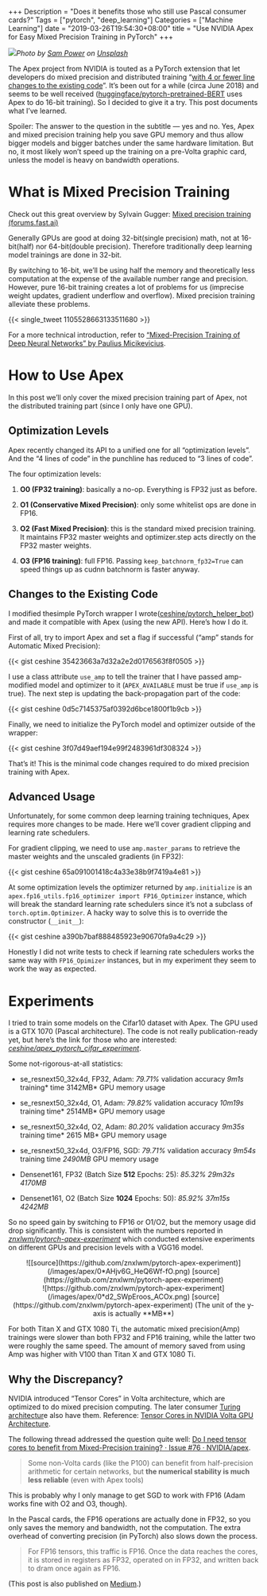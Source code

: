 +++
Description = "Does it benefits those who still use Pascal consumer cards?"
Tags = ["pytorch", "deep_learning"]
Categories = ["Machine Learning"]
date = "2019-03-26T19:54:30+08:00"
title = "Use NVIDIA Apex for Easy Mixed Precision Training in PyTorch"
+++

![](/images/apex/featuredImage.jpeg)*Photo by [Sam Power](https://unsplash.com/photos/6aP9EGsYE3s?utm_source=unsplash&utm_medium=referral&utm_content=creditCopyText) on [Unsplash](https://unsplash.com/?utm_source=unsplash&utm_medium=referral&utm_content=creditCopyText)*

The Apex project from NVIDIA is touted as a PyTorch extension that let developers do mixed precision and distributed training “[with 4 or fewer line changes to the existing code](https://news.developer.nvidia.com/introducing-apex-pytorch-extension-with-tools-to-realize-the-power-of-tensor-cores/?ncid=--43654)”. It’s been out for a while (circa June 2018) and seems to be well received ([huggingface/pytorch-pretrained-BERT](https://github.com/huggingface/pytorch-pretrained-BERT) uses Apex to do 16-bit training). So I decided to give it a try. This post documents what I’ve learned.

Spoiler: The answer to the question in the subtitle — yes and no. Yes, Apex and mixed precision training help you save GPU memory and thus allow bigger models and bigger batches under the same hardware limitation. But no, it most likely won’t speed up the training on a pre-Volta graphic card, unless the model is heavy on bandwidth operations.

# What is Mixed Precision Training

Check out this great overview by Sylvain Gugger:
[Mixed precision training (forums.fast.ai)](https://forums.fast.ai/t/mixed-precision-training/20720)

Generally GPUs are good at doing 32-bit(single precision) math, not at 16-bit(half) nor 64-bit(double precision). Therefore traditionally deep learning model trainings are done in 32-bit.

By switching to 16-bit, we’ll be using half the memory and theoretically less computation at the expense of the available number range and precision. However, pure 16-bit training creates a lot of problems for us (imprecise weight updates, gradient underflow and overflow). Mixed precision training alleviate these problems.

{{< single_tweet 1105528663133511680 >}}


For a more technical introduction, refer to [“Mixed-Precision Training of Deep Neural Networks” by Paulius Micikevicius](https://devblogs.nvidia.com/mixed-precision-training-deep-neural-networks/).

# How to Use Apex

In this post we’ll only cover the mixed precision training part of Apex, not the distributed training part (since I only have one GPU).

## Optimization Levels

Apex recently changed its API to a unified one for all “optimization levels”. And the “4 lines of code” in the punchline has reduced to “3 lines of code”.

The four optimization levels:

1. **O0 (FP32 training)**: basically a no-op. Everything is FP32 just as before.

1. **O1 (Conservative Mixed Precision)**: only some whitelist ops are done in FP16.

1. **O2 (Fast Mixed Precision)**: this is the standard mixed precision training. It maintains FP32 master weights and optimizer.step acts directly on the FP32 master weights.

1. **O3 (FP16 training)**: full FP16. Passing `keep_batchnorm_fp32=True` can speed things up as cudnn batchnorm is faster anyway.

## Changes to the Existing Code

I modified thesimple PyTorch wrapper I wrote([ceshine/pytorch_helper_bot](https://github.com/ceshine/pytorch_helper_bot/tree/apex)) and made it compatible with Apex (using the new API). Here’s how I do it.

First of all, try to import Apex and set a flag if successful (“amp” stands for Automatic Mixed Precision):

{{< gist ceshine 35423663a7d32a2e2d0176563f8f0505 >}}

I use a class attribute `use_amp` to tell the trainer that I have passed amp-modified model and optimizer to it (`APEX_AVAILABLE` must be true if `use_amp` is true). The next step is updating the back-propagation part of the code:

{{< gist ceshine 0d5c7145375af0392d6bce1800f1b9cb >}}

Finally, we need to initialize the PyTorch model and optimizer outside of the wrapper:

{{< gist ceshine 3f07d49aef194e99f2483961df308324 >}}

That’s it! This is the minimal code changes required to do mixed precision training with Apex.

## Advanced Usage

Unfortunately, for some common deep learning training techniques, Apex requires more changes to be made. Here we’ll cover gradient clipping and learning rate schedulers.

For gradient clipping, we need to use `amp.master_params` to retrieve the master weights and the unscaled gradients (in FP32):

{{< gist ceshine 65a091001418c4a33e38b9f7419a4e81 >}}

At some optimization levels the optimizer returned by `amp.initialize` is an `apex.fp16_utils.fp16_optimizer import FP16_Optimizer` instance, which will break the standard learning rate schedulers since it’s not a subclass of `torch.optim.Optimizer`. A hacky way to solve this is to override the constructor (`__init__`):

{{< gist ceshine a390b7baf888485923e90670fa9a4c29 >}}

Honestly I did not write tests to check if learning rate schedulers works the same way with `FP16_Opimizer` instances, but in my experiment they seem to work the way as expected.

# Experiments

I tried to train some models on the Cifar10 dataset with Apex. The GPU used is a GTX 1070 (Pascal architecture). The code is not really publication-ready yet, but here’s the link for those who are interested:
[*ceshine/apex_pytorch_cifar_experiment*](https://github.com/ceshine/apex_pytorch_cifar_experiment).

Some not-rigorous-at-all statistics:

* se_resnext50_32x4d, FP32, Adam: *79.71%* validation accuracy *9m1s* training* time 3142MB* GPU memory usage

* se_resnext50_32x4d, O1, Adam: *79.82%* validation accuracy *10m19s* training time* 2514MB* GPU memory usage

* se_resnext50_32x4d, O2, Adam: *80.20%* validation accuracy *9m35s* training time* 2615 MB* GPU memory usage

* se_resnext50_32x4d, O3/FP16, SGD: *79.71%* validation accuracy *9m54s* training time *2490MB* GPU memory usage

* Densenet161, FP32 (Batch Size **512** Epochs: 25): *85.32% 29m32s 4170MB*

* Densenet161, O2 (Batch Size **1024** Epochs: 50): *85.92% 37m15s* *4242MB*

So no speed gain by switching to FP16 or O1/O2, but the memory usage did drop significantly. This is consistent with the numbers reported in [*znxlwm/pytorch-apex-experiment*](https://github.com/znxlwm/pytorch-apex-experiment) which conducted extensive experiments on different GPUs and precision levels with a VGG16 model.

<center>![[source](https://github.com/znxlwm/pytorch-apex-experiment)](/images/apex/0*AHjv6G_HeQ6Wf-fO.png) [source](https://github.com/znxlwm/pytorch-apex-experiment)</center>

<center>![https://github.com/znxlwm/pytorch-apex-experiment](/images/apex/0*d2_SWpEroos_ACOx.png) [source](https://github.com/znxlwm/pytorch-apex-experiment) (The unit of the y-axis is actually **MB**)</center>

For both Titan X and GTX 1080 Ti, the automatic mixed precision(Amp) trainings were slower than both FP32 and FP16 training, while the latter two were roughly the same speed. The amount of memory saved from using Amp was higher with V100 than Titan X and GTX 1080 Ti.

## Why the Discrepancy?

NVIDIA introduced “Tensor Cores” in Volta architecture, which are optimized to do mixed precision computing. The later consumer [Turing architectur](https://en.wikipedia.org/wiki/Turing_(microarchitecture))e also have them. Reference:
[Tensor Cores in NVIDIA Volta GPU Architecture](https://www.nvidia.com/en-us/data-center/tensorcore/).

The following thread addressed the question quite well: [Do I need tensor cores to benefit from Mixed-Precision training? · Issue #76 · NVIDIA/apex](https://github.com/NVIDIA/apex/issues/76).

> Some non-Volta cards (like the P100) can benefit from half-precision arithmetic for certain networks, but **the numerical stability is much less reliable** (even with Apex tools)

This is probably why I only manage to get SGD to work with FP16 (Adam works fine with O2 and O3, though).

In the Pascal cards, the FP16 operations are actually done in FP32, so you only saves the memory and bandwidth, not the computation. The extra overhead of converting precision (in PyTorch) also slows down the process.

> For FP16 tensors, this traffic is FP16. Once the data reaches the cores, it is stored in registers as FP32, operated on in FP32, and written back to dram once again as FP16.

(This post is also published on [Medium](https://medium.com/the-artificial-impostor/use-nvidia-apex-for-easy-mixed-precision-training-in-pytorch-46841c6eed8c).)